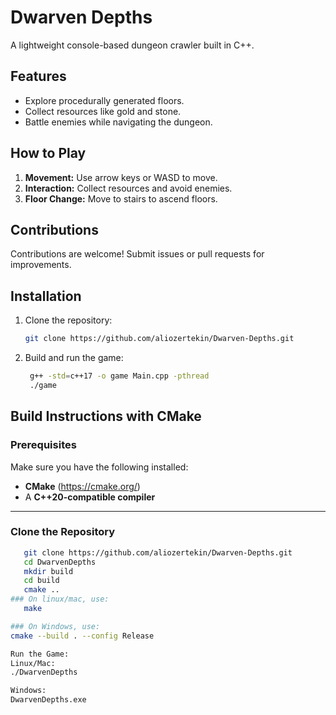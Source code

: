 # Dwarven Depths

A lightweight console-based dungeon crawler built in C++.

## Features
- Explore procedurally generated floors.
- Collect resources like gold and stone.
- Battle enemies while navigating the dungeon.

## How to Play
1. **Movement:** Use arrow keys or WASD to move.
2. **Interaction:** Collect resources and avoid enemies.
3. **Floor Change:** Move to stairs to ascend floors.


## Contributions
Contributions are welcome! Submit issues or pull requests for improvements.

## Installation
1. Clone the repository:
   ```bash
   git clone https://github.com/aliozertekin/Dwarven-Depths.git
2. Build and run the game:
   ```bash
    g++ -std=c++17 -o game Main.cpp -pthread
    ./game

## Build Instructions with CMake

### Prerequisites
Make sure you have the following installed:
- **CMake** (https://cmake.org/)
- A **C++20-compatible compiler**

---

### Clone the Repository
```bash
   git clone https://github.com/aliozertekin/Dwarven-Depths.git
   cd DwarvenDepths
   mkdir build
   cd build
   cmake ..
### On linux/mac, use:
   make

### On Windows, use:
cmake --build . --config Release

Run the Game:
Linux/Mac:
./DwarvenDepths

Windows:
DwarvenDepths.exe
